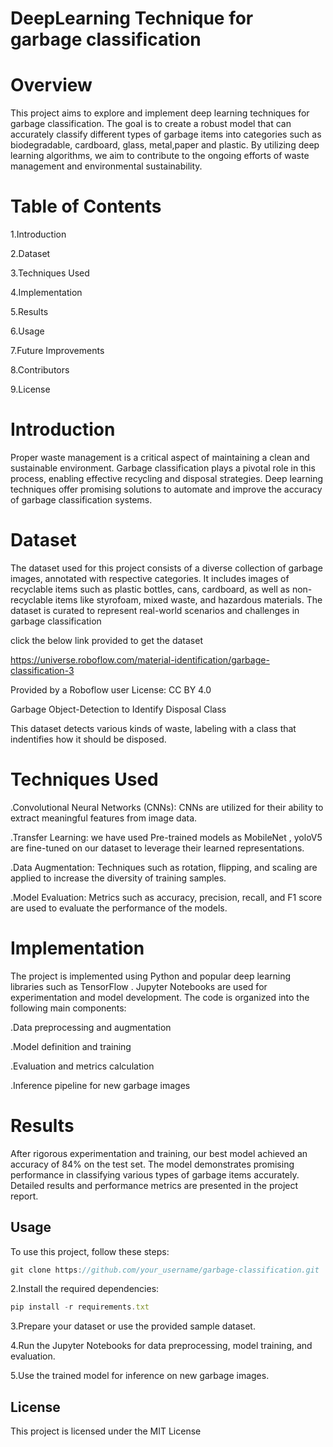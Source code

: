 # DeepLearning Technique for garbage classification
# Overview

This project aims to explore and implement deep learning techniques for garbage classification. The goal is to create a robust model that can accurately classify different types of garbage items into categories such as biodegradable, cardboard, glass, metal,paper and plastic. By utilizing deep learning algorithms, we aim to contribute to the ongoing efforts of waste management and environmental sustainability.

# Table of Contents

1.Introduction 

2.Dataset

3.Techniques Used

4.Implementation

5.Results

6.Usage

7.Future Improvements

8.Contributors

9.License


# Introduction
Proper waste management is a critical aspect of maintaining a clean and sustainable environment. Garbage classification plays a pivotal role in this process, enabling effective recycling and disposal strategies. Deep learning techniques offer promising solutions to automate and improve the accuracy of garbage classification systems.

# Dataset
The dataset used for this project consists of a diverse collection of garbage images, annotated with respective categories. It includes images of recyclable items such as plastic bottles, cans, cardboard, as well as non-recyclable items like styrofoam, mixed waste, and hazardous materials. The dataset is curated to represent real-world scenarios and challenges in garbage classification

click the below link provided to get the dataset


https://universe.roboflow.com/material-identification/garbage-classification-3

Provided by a Roboflow user
License: CC BY 4.0

 Garbage Object-Detection to Identify Disposal Class

This dataset detects various kinds of waste, labeling with a class that indentifies how it should be disposed.
# Techniques Used
.Convolutional Neural Networks (CNNs): CNNs are utilized for their ability to extract meaningful features from image data.

.Transfer Learning: we have  used  Pre-trained models as MobileNet , yoloV5  are fine-tuned on our dataset to leverage their learned representations.

.Data Augmentation: Techniques such as rotation, flipping, and scaling are applied to increase the diversity of training samples.

.Model Evaluation: Metrics such as accuracy, precision, recall, and F1 score are used to evaluate the performance of the models.
# Implementation
The project is implemented using Python and popular deep learning libraries such as TensorFlow . Jupyter Notebooks are used for experimentation and model development. The code is organized into the following main components:

.Data preprocessing and augmentation

.Model definition and training

.Evaluation and metrics calculation

.Inference pipeline for new garbage images

# Results

After rigorous experimentation and training, our best model achieved an accuracy of 84% on the test set. The model demonstrates promising performance in classifying various types of garbage items accurately. Detailed results and performance metrics are presented in the project report.

## Usage
To use this project, follow these steps:

```javascript
git clone https://github.com/your_username/garbage-classification.git

```
2.Install the required dependencies:
```javascript
pip install -r requirements.txt
```
3.Prepare your dataset or use the provided sample dataset.

4.Run the Jupyter Notebooks for data preprocessing, model training, and evaluation.

5.Use the trained model for inference on new garbage images.

## License

This project is licensed under the MIT License 
